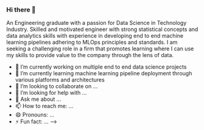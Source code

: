 ### Hi there 👋
An Engineering graduate with a passion for Data Science in Technology Industry. Skilled and motivated engineer with strong statistical concepts and data analytics skills with experience in developing end to end machine learning pipelines adhering to MLOps principles and standards. I am seeking a challenging role in a firm that promotes learning where I can use my skills to provide value to the company through the lens of data.

- 🔭 I’m currently working on multiple end to end data science projects
- 🌱 I’m currently learning machine learning pipeline deployment through various platforms and architectures
- 👯 I’m looking to collaborate on ...
- 🤔 I’m looking for help with ...
- 💬 Ask me about ...
- 📫 How to reach me: ...
- 😄 Pronouns: ...
- ⚡ Fun fact: ...
-->
